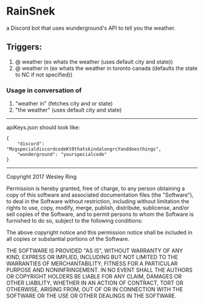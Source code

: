 # RainSnek
a Discord bot that uses wunderground's API to tell you the weather.

## Triggers:
1. @<botname> weather (ex whats the weather (uses default city and state))
2. @<botname> weather in (ex whats the weather in toronto canada (defaults the state to NC if not specified))
### Usage in conversation of
1. "weather in" (fetches city and or state)
2. "the weather" (uses default city and state)


---------
apiKeys.json should look like:

```
{
    "discord": "MzgspecialdiscordcodeKt0thatskindalongrcYanddoesthings",
    "wunderground": "yourspecialcode"
}
```

--------
Copyright 2017 Wesley Ring

Permission is hereby granted, free of charge, to any person obtaining a copy of this software and associated documentation files (the "Software"), to deal in the Software without restriction, including without limitation the rights to use, copy, modify, merge, publish, distribute, sublicense, and/or sell copies of the Software, and to permit persons to whom the Software is furnished to do so, subject to the following conditions:

The above copyright notice and this permission notice shall be included in all copies or substantial portions of the Software.

THE SOFTWARE IS PROVIDED "AS IS", WITHOUT WARRANTY OF ANY KIND, EXPRESS OR IMPLIED, INCLUDING BUT NOT LIMITED TO THE WARRANTIES OF MERCHANTABILITY, FITNESS FOR A PARTICULAR PURPOSE AND NONINFRINGEMENT. IN NO EVENT SHALL THE AUTHORS OR COPYRIGHT HOLDERS BE LIABLE FOR ANY CLAIM, DAMAGES OR OTHER LIABILITY, WHETHER IN AN ACTION OF CONTRACT, TORT OR OTHERWISE, ARISING FROM, OUT OF OR IN CONNECTION WITH THE SOFTWARE OR THE USE OR OTHER DEALINGS IN THE SOFTWARE.

